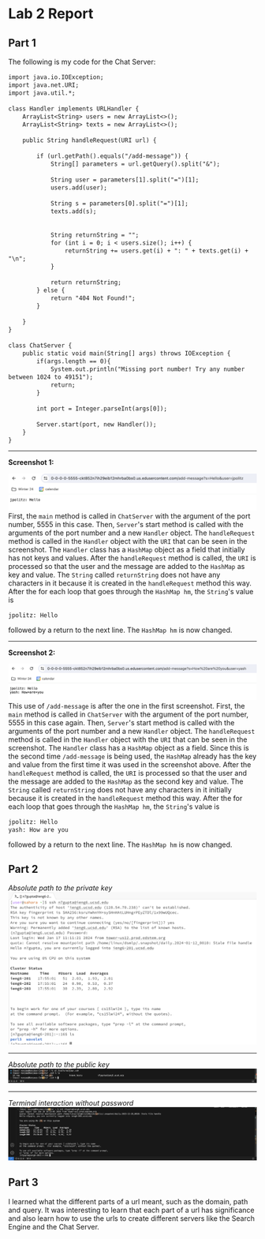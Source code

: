 # Lab 2 Report
## Part 1
The following is my code for the Chat Server:
```
import java.io.IOException;
import java.net.URI;
import java.util.*;

class Handler implements URLHandler {
    ArrayList<String> users = new ArrayList<>();
    ArrayList<String> texts = new ArrayList<>();

    public String handleRequest(URI url) {

        if (url.getPath().equals("/add-message")) {
            String[] parameters = url.getQuery().split("&");

            String user = parameters[1].split("=")[1];
            users.add(user);

            String s = parameters[0].split("=")[1];
            texts.add(s);


            String returnString = "";
            for (int i = 0; i < users.size(); i++) {
                returnString += users.get(i) + ": " + texts.get(i) + "\n";
            }

            return returnString;
        } else {
            return "404 Not Found!";
        }

    }
}

class ChatServer {
    public static void main(String[] args) throws IOException {
        if(args.length == 0){
            System.out.println("Missing port number! Try any number between 1024 to 49151");
            return;
        }

        int port = Integer.parseInt(args[0]);

        Server.start(port, new Handler());
    }
}
```
***
**Screenshot 1:**

![lab2part1_1](lab2part1_1.png)
First, the ```main``` method is called in ```ChatServer``` with the argument of the port number, 5555 in this case. Then, ```Server```'s start method is called with the arguments of the port number and a new ```Handler``` object. The ```handleRequest``` method is called in the ```Handler``` object with the ```URI``` that can be seen in the screenshot. The ```Handler``` class has a ```HashMap``` object as a field that initially has not keys and values. After the ```handleRequest``` method is called, the ```URI``` is processed so that the user and the message are added to the ```HashMap``` as key and value. The ```String``` called ```returnString``` does not have any characters in it because it is created in the ```handleRequest``` method this way. After the for each loop that goes through the ```HashMap hm```, the ```String```'s value is 
```
jpolitz: Hello
```
followed by a return to the next line. The ```HashMap hm``` is now changed.

***
**Screenshot 2:**

![lab2part1_2](lab2part1_2.png)
This use of ```/add-message``` is after the one in the first screenshot. First, the ```main``` method is called in ```ChatServer``` with the argument of the port number, 5555 in this case again. Then, ```Server```'s start method is called with the arguments of the port number and a new ```Handler``` object. The ```handleRequest``` method is called in the ```Handler``` object with the ```URI``` that can be seen in the screenshot. The ```Handler``` class has a ```HashMap``` object as a field. Since this is the second time ```/add-message``` is being used, the ```HashMap``` already has the key and value from the first time it was used in the screenshot above. After the ```handleRequest``` method is called, the ```URI``` is processed so that the user and the message are added to the ```HashMap``` as the second key and value. The ```String``` called ```returnString``` does not have any characters in it initially because it is created in the ```handleRequest``` method this way. After the for each loop that goes through the ```HashMap hm```, the ```String```'s value is 
```
jpolitz: Hello
yash: How are you
```
followed by a return to the next line. The ```HashMap hm``` is now changed.

## Part 2
_Absolute path to the private key_
![lab2part2_1](lab2part2_1.png)
***

_Absolute path to the public key_
![lab2part2_2](lab2part2_2.png)
***

_Terminal interaction without password_
![lab2part2_3](lab2part2_3.png)

## Part 3
I learned what the different parts of a url meant, such as the domain, path and query. It was interesting to learn that each part of a url has significance and also learn how to use the urls to create different servers like the Search Engine and the Chat Server.
